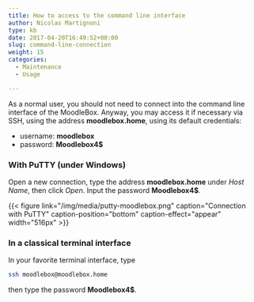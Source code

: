 ```yaml
---
title: How to access to the command line interface
author: Nicolas Martignoni
type: kb
date: 2017-04-20T16:49:52+00:00
slug: command-line-connection
weight: 15
categories:
  - Maintenance
  - Usage

---
```

As a normal user, you should not need to connect into the command line interface of the MoodleBox. Anyway, you may access it if necessary via SSH, using the address __moodlebox.home__, using its default credentials:

  * username: __moodlebox__
  * password: __Moodlebox4$__

### With PuTTY (under Windows)

Open a new connection, type the address __moodlebox.home__ under _Host Name_, then click _Open_. Input the password __Moodlebox4$__.

{{< figure link="/img/media/putty-moodlebox.png" caption="Connection with PuTTY" caption-position="bottom" caption-effect="appear" width="516px" >}}

### In a classical terminal interface

In your favorite terminal interface, type

```bash
ssh moodlebox@moodlebox.home
```

then type the password __Moodlebox4$__.
